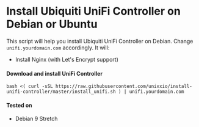 # Install Ubiquiti UniFi Controller on Debian or Ubuntu

This script will help you install Ubiquiti UniFi Controller on Debian. Change `unifi.yourdomain.com` accordingly. It will:

* Install Nginx (with Let's Encrypt support)

#### Download and install UniFi Controller

```
bash <( curl -sSL https://raw.githubusercontent.com/unixxio/install-unifi-controller/master/install_unifi.sh ) | unifi.yourdomain.com
```

#### Tested on

* Debian 9 Stretch
